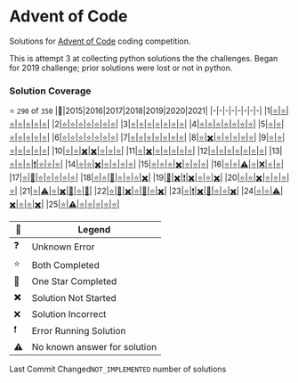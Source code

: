# Advent of Code
Solutions for [Advent of Code](https://adventofcode.com/) coding competition.

This is attempt 3 at collecting python solutions the the challenges. Began for 2019 challenge; prior solutions were lost or not in python.

### Solution Coverage
:star: `290` of `350`
|:christmas_tree:|2015|2016|2017|2018|2019|2020|2021|
|-|-|-|-|-|-|-|-|
|1|[:star:](http://adventofcode.com/2015/day/1)|[:star:](http://adventofcode.com/2016/day/1)|[:star:](http://adventofcode.com/2017/day/1)|[:star:](http://adventofcode.com/2018/day/1)|[:star:](http://adventofcode.com/2019/day/1)|[:star:](http://adventofcode.com/2020/day/1)|[:star:](http://adventofcode.com/2021/day/1)|
|2|[:star:](http://adventofcode.com/2015/day/2)|[:star:](http://adventofcode.com/2016/day/2)|[:star:](http://adventofcode.com/2017/day/2)|[:star:](http://adventofcode.com/2018/day/2)|[:star:](http://adventofcode.com/2019/day/2)|[:star:](http://adventofcode.com/2020/day/2)|[:star:](http://adventofcode.com/2021/day/2)|
|3|[:star:](http://adventofcode.com/2015/day/3)|[:star:](http://adventofcode.com/2016/day/3)|[:star:](http://adventofcode.com/2017/day/3)|[:star:](http://adventofcode.com/2018/day/3)|[:star:](http://adventofcode.com/2019/day/3)|[:star:](http://adventofcode.com/2020/day/3)|[:star:](http://adventofcode.com/2021/day/3)|
|4|[:star:](http://adventofcode.com/2015/day/4)|[:star:](http://adventofcode.com/2016/day/4)|[:star:](http://adventofcode.com/2017/day/4)|[:star:](http://adventofcode.com/2018/day/4)|[:star:](http://adventofcode.com/2019/day/4)|[:star:](http://adventofcode.com/2020/day/4)|[:star:](http://adventofcode.com/2021/day/4)|
|5|[:star:](http://adventofcode.com/2015/day/5)|[:star:](http://adventofcode.com/2016/day/5)|[:star:](http://adventofcode.com/2017/day/5)|[:star:](http://adventofcode.com/2018/day/5)|[:star:](http://adventofcode.com/2019/day/5)|[:star:](http://adventofcode.com/2020/day/5)|[:star:](http://adventofcode.com/2021/day/5)|
|6|[:star:](http://adventofcode.com/2015/day/6)|[:star:](http://adventofcode.com/2016/day/6)|[:star:](http://adventofcode.com/2017/day/6)|[:star:](http://adventofcode.com/2018/day/6)|[:star:](http://adventofcode.com/2019/day/6)|[:star:](http://adventofcode.com/2020/day/6)|[:star:](http://adventofcode.com/2021/day/6)|
|7|[:star:](http://adventofcode.com/2015/day/7)|[:star:](http://adventofcode.com/2016/day/7)|[:star:](http://adventofcode.com/2017/day/7)|[:star:](http://adventofcode.com/2018/day/7)|[:star:](http://adventofcode.com/2019/day/7)|[:star:](http://adventofcode.com/2020/day/7)|[:star:](http://adventofcode.com/2021/day/7)|
|8|[:star:](http://adventofcode.com/2015/day/8)|[:heavy_multiplication_x:](http://adventofcode.com/2016/day/8)|[:star:](http://adventofcode.com/2017/day/8)|[:star:](http://adventofcode.com/2018/day/8)|[:star:](http://adventofcode.com/2019/day/8)|[:star:](http://adventofcode.com/2020/day/8)|[:star:](http://adventofcode.com/2021/day/8)|
|9|[:star:](http://adventofcode.com/2015/day/9)|[:star:](http://adventofcode.com/2016/day/9)|[:star:](http://adventofcode.com/2017/day/9)|[:star:](http://adventofcode.com/2018/day/9)|[:star:](http://adventofcode.com/2019/day/9)|[:star:](http://adventofcode.com/2020/day/9)|[:star:](http://adventofcode.com/2021/day/9)|
|10|[:star:](http://adventofcode.com/2015/day/10)|[:star:](http://adventofcode.com/2016/day/10)|[:heavy_multiplication_x:](http://adventofcode.com/2017/day/10)|[:heavy_multiplication_x:](http://adventofcode.com/2018/day/10)|[:star:](http://adventofcode.com/2019/day/10)|[:star:](http://adventofcode.com/2020/day/10)|[:star:](http://adventofcode.com/2021/day/10)|
|11|[:star:](http://adventofcode.com/2015/day/11)|[:heavy_multiplication_x:](http://adventofcode.com/2016/day/11)|[:star:](http://adventofcode.com/2017/day/11)|[:star:](http://adventofcode.com/2018/day/11)|[:star:](http://adventofcode.com/2019/day/11)|[:star:](http://adventofcode.com/2020/day/11)|[:star:](http://adventofcode.com/2021/day/11)|
|12|[:star:](http://adventofcode.com/2015/day/12)|[:star:](http://adventofcode.com/2016/day/12)|[:star:](http://adventofcode.com/2017/day/12)|[:star:](http://adventofcode.com/2018/day/12)|[:star:](http://adventofcode.com/2019/day/12)|[:star:](http://adventofcode.com/2020/day/12)|[:star:](http://adventofcode.com/2021/day/12)|
|13|[:star:](http://adventofcode.com/2015/day/13)|[:star:](http://adventofcode.com/2016/day/13)|[:star:](http://adventofcode.com/2017/day/13)|[:exclamation:](http://adventofcode.com/2018/day/13)|[:star:](http://adventofcode.com/2019/day/13)|[:star:](http://adventofcode.com/2020/day/13)|[:star:](http://adventofcode.com/2021/day/13)|
|14|[:star:](http://adventofcode.com/2015/day/14)|[:star:](http://adventofcode.com/2016/day/14)|[:heavy_multiplication_x:](http://adventofcode.com/2017/day/14)|[:star:](http://adventofcode.com/2018/day/14)|[:star:](http://adventofcode.com/2019/day/14)|[:star:](http://adventofcode.com/2020/day/14)|[:star:](http://adventofcode.com/2021/day/14)|
|15|[:star:](http://adventofcode.com/2015/day/15)|[:star:](http://adventofcode.com/2016/day/15)|[:star:](http://adventofcode.com/2017/day/15)|[:heavy_multiplication_x:](http://adventofcode.com/2018/day/15)|[:star:](http://adventofcode.com/2019/day/15)|[:star:](http://adventofcode.com/2020/day/15)|[:star:](http://adventofcode.com/2021/day/15)|
|16|[:star:](http://adventofcode.com/2015/day/16)|[:star:](http://adventofcode.com/2016/day/16)|[:warning:](http://adventofcode.com/2017/day/16)|[:star:](http://adventofcode.com/2018/day/16)|[:x:](http://adventofcode.com/2019/day/16)|[:star:](http://adventofcode.com/2020/day/16)|[:star:](http://adventofcode.com/2021/day/16)|
|17|[:star:](http://adventofcode.com/2015/day/17)|[:low_brightness:](http://adventofcode.com/2016/day/17)|[:star:](http://adventofcode.com/2017/day/17)|[:star:](http://adventofcode.com/2018/day/17)|[:star:](http://adventofcode.com/2019/day/17)|[:star:](http://adventofcode.com/2020/day/17)|[:star:](http://adventofcode.com/2021/day/17)|
|18|[:star:](http://adventofcode.com/2015/day/18)|[:star:](http://adventofcode.com/2016/day/18)|[:low_brightness:](http://adventofcode.com/2017/day/18)|[:star:](http://adventofcode.com/2018/day/18)|[:star:](http://adventofcode.com/2019/day/18)|[:star:](http://adventofcode.com/2020/day/18)|[:heavy_multiplication_x:](http://adventofcode.com/2021/day/18)|
|19|[:low_brightness:](http://adventofcode.com/2015/day/19)|[:heavy_multiplication_x:](http://adventofcode.com/2016/day/19)|[:exclamation:](http://adventofcode.com/2017/day/19)|[:heavy_multiplication_x:](http://adventofcode.com/2018/day/19)|[:star:](http://adventofcode.com/2019/day/19)|[:star:](http://adventofcode.com/2020/day/19)|[:heavy_multiplication_x:](http://adventofcode.com/2021/day/19)|
|20|[:star:](http://adventofcode.com/2015/day/20)|[:star:](http://adventofcode.com/2016/day/20)|[:heavy_multiplication_x:](http://adventofcode.com/2017/day/20)|[:star:](http://adventofcode.com/2018/day/20)|[:star:](http://adventofcode.com/2019/day/20)|[:star:](http://adventofcode.com/2020/day/20)|[:star:](http://adventofcode.com/2021/day/20)|
|21|[:star:](http://adventofcode.com/2015/day/21)|[:warning:](http://adventofcode.com/2016/day/21)|[:star:](http://adventofcode.com/2017/day/21)|[:heavy_multiplication_x:](http://adventofcode.com/2018/day/21)|[:low_brightness:](http://adventofcode.com/2019/day/21)|[:star:](http://adventofcode.com/2020/day/21)|[:low_brightness:](http://adventofcode.com/2021/day/21)|
|22|[:star:](http://adventofcode.com/2015/day/22)|[:low_brightness:](http://adventofcode.com/2016/day/22)|[:heavy_multiplication_x:](http://adventofcode.com/2017/day/22)|[:star:](http://adventofcode.com/2018/day/22)|[:low_brightness:](http://adventofcode.com/2019/day/22)|[:star:](http://adventofcode.com/2020/day/22)|[:heavy_multiplication_x:](http://adventofcode.com/2021/day/22)|
|23|[:star:](http://adventofcode.com/2015/day/23)|[:exclamation:](http://adventofcode.com/2016/day/23)|[:heavy_multiplication_x:](http://adventofcode.com/2017/day/23)|[:low_brightness:](http://adventofcode.com/2018/day/23)|[:star:](http://adventofcode.com/2019/day/23)|[:star:](http://adventofcode.com/2020/day/23)|[:heavy_multiplication_x:](http://adventofcode.com/2021/day/23)|
|24|[:star:](http://adventofcode.com/2015/day/24)|[:star:](http://adventofcode.com/2016/day/24)|[:warning:](http://adventofcode.com/2017/day/24)|[:heavy_multiplication_x:](http://adventofcode.com/2018/day/24)|[:star:](http://adventofcode.com/2019/day/24)|[:star:](http://adventofcode.com/2020/day/24)|[:heavy_multiplication_x:](http://adventofcode.com/2021/day/24)|
|25|[:star:](http://adventofcode.com/2015/day/25)|[:warning:](http://adventofcode.com/2016/day/25)|[:star:](http://adventofcode.com/2017/day/25)|[:star:](http://adventofcode.com/2018/day/25)|[:star:](http://adventofcode.com/2019/day/25)|[:star:](http://adventofcode.com/2020/day/25)|[:star:](http://adventofcode.com/2021/day/25)|

|:santa:|Legend|
|-|-|
|:question:|Unknown Error|
|:star:|Both Completed|
|:low_brightness:|One Star Completed|
|:heavy_multiplication_x:|Solution Not Started|
|:x:|Solution Incorrect|
|:exclamation:|Error Running Solution|
|:warning:|No known answer for solution|

Last Commit Changed`NOT_IMPLEMENTED` number of solutions




























































































































































































